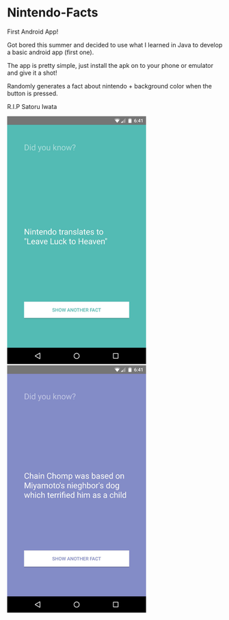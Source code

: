 # Nintendo-Facts
First Android App!

Got bored this summer and decided to use what I learned in Java to develop a basic android app (first one). 

The app is pretty simple, just install the apk on to your phone or emulator and give it a shot!

Randomly generates a fact about nintendo + background color when the button is pressed. 

R.I.P Satoru Iwata

<img src="https://github.com/TkRain23/Nintendo-Facts/blob/master/app/Screenshots/NintendoFacts_SS_1.jpg" width="325">
<img src="https://github.com/TkRain23/Nintendo-Facts/blob/master/app/Screenshots/NintendoFacts_SS_2.jpg" width="325">

